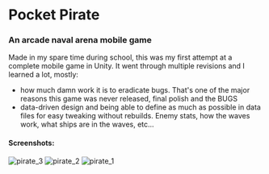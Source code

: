 # Pocket Pirate
### An arcade naval arena mobile game

Made in my spare time during school, this was my first attempt at a complete mobile game in Unity.
It went through multiple revisions and I learned a lot, mostly:
- how much damn work it is to eradicate bugs. That's one of the major reasons this game was never released, final polish and the BUGS
- data-driven design and being able to define as much as possible in data files for easy tweaking without rebuilds. Enemy stats, how the waves work, what ships are in the waves, etc...

#### Screenshots:
![pirate_3](https://github.com/LazyGuyWithRSI/PocketPirate/assets/72579524/a4fa0c72-4c1d-47d7-9df1-aa866dc1cfbb)
![pirate_2](https://github.com/LazyGuyWithRSI/PocketPirate/assets/72579524/2d958d47-5836-47fd-ab6a-bd7c934fa8cd)
![pirate_1](https://github.com/LazyGuyWithRSI/PocketPirate/assets/72579524/97a30f05-4b1a-4dc5-92b6-01b466621acf)
